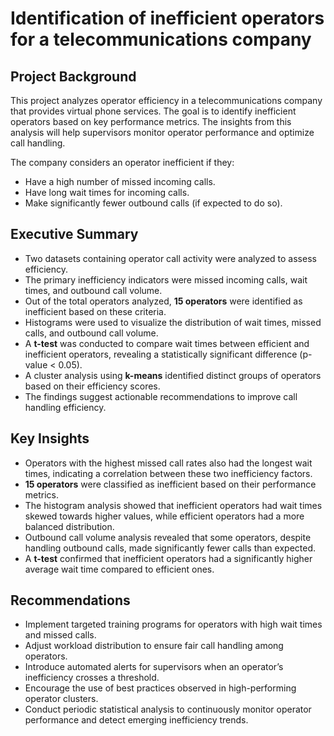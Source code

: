 # Identification of inefficient operators for a telecommunications company

## Project Background

This project analyzes operator efficiency in a telecommunications company that provides virtual phone services. The goal is to identify inefficient operators based on key performance metrics. The insights from this analysis will help supervisors monitor operator performance and optimize call handling.

The company considers an operator inefficient if they:
- Have a high number of missed incoming calls.
- Have long wait times for incoming calls.
- Make significantly fewer outbound calls (if expected to do so).

## Executive Summary

- Two datasets containing operator call activity were analyzed to assess efficiency.
- The primary inefficiency indicators were missed incoming calls, wait times, and outbound call volume.
- Out of the total operators analyzed, **15 operators** were identified as inefficient based on these criteria.
- Histograms were used to visualize the distribution of wait times, missed calls, and outbound call volume.
- A **t-test** was conducted to compare wait times between efficient and inefficient operators, revealing a statistically significant difference (p-value < 0.05).
- A cluster analysis using **k-means** identified distinct groups of operators based on their efficiency scores.
- The findings suggest actionable recommendations to improve call handling efficiency.

## Key Insights

- Operators with the highest missed call rates also had the longest wait times, indicating a correlation between these two inefficiency factors.
- **15 operators** were classified as inefficient based on their performance metrics.
- The histogram analysis showed that inefficient operators had wait times skewed towards higher values, while efficient operators had a more balanced distribution.
- Outbound call volume analysis revealed that some operators, despite handling outbound calls, made significantly fewer calls than expected.
- A **t-test** confirmed that inefficient operators had a significantly higher average wait time compared to efficient ones.


## Recommendations

- Implement targeted training programs for operators with high wait times and missed calls.
- Adjust workload distribution to ensure fair call handling among operators.
- Introduce automated alerts for supervisors when an operator’s inefficiency crosses a threshold.
- Encourage the use of best practices observed in high-performing operator clusters.
- Conduct periodic statistical analysis to continuously monitor operator performance and detect emerging inefficiency trends.